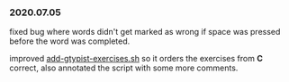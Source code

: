 ### 2020.07.05
fixed bug where words didn't get marked as wrong if space was pressed before the word was completed. 

improved [add-gtypist-exercises.sh](./config/add-gtypist-exercises.sh) so it orders the exercises from **C** correct, also annotated the script with some more comments.
